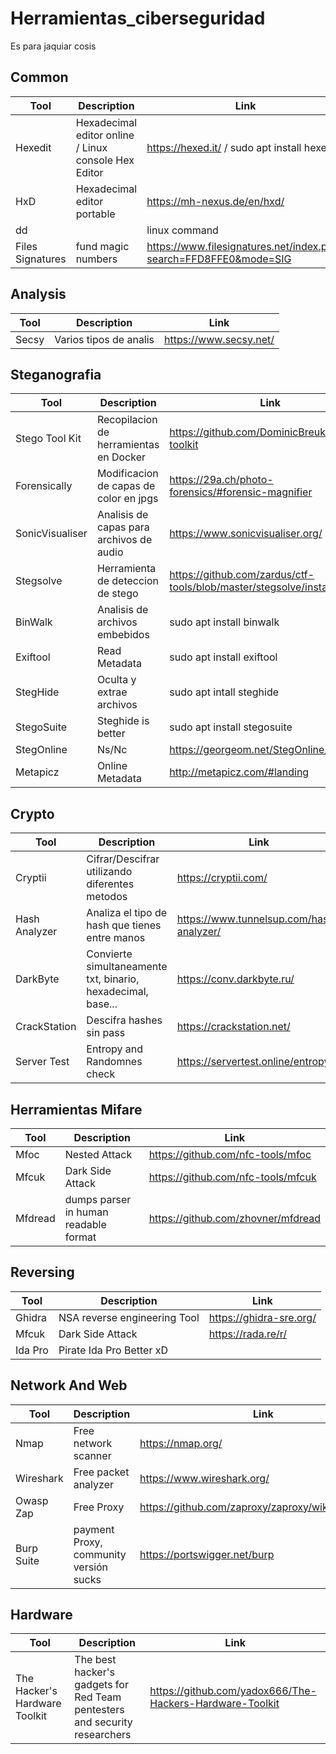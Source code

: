 # Herramientas_ciberseguridad
Es para jaquiar cosis


## Common
|Tool                   |Description                                              |Link                                          |
|-----------------------|---------------------------------------------------------|----------------------------------------------|
| Hexedit               | Hexadecimal editor online / Linux console Hex Editor    |https://hexed.it/  / sudo apt install hexedit |
| HxD                   | Hexadecimal editor portable                             |https://mh-nexus.de/en/hxd/                   |  
| dd                    |                                                         |linux command                                 |
| Files Signatures      | fund magic numbers                                      |https://www.filesignatures.net/index.php?search=FFD8FFE0&mode=SIG  |


## Analysis
|Tool                   |Description                |Link                    |
|-----------------------|---------------------------|------------------------|
| Secsy                 | Varios tipos de analis    |https://www.secsy.net/  |



## Steganografia

|Tool                   |Description                                |Link                                                               |
|-----------------------|-------------------------------------------|-------------------------------------------------------------------|
| Stego Tool Kit        | Recopilacion de herramientas en Docker    |https://github.com/DominicBreuker/stego-toolkit                    |
| Forensically          | Modificacion de capas de color en jpgs    |https://29a.ch/photo-forensics/#forensic-magnifier                 |
| SonicVisualiser       | Analisis de capas para archivos de audio  |https://www.sonicvisualiser.org/                                   |
| Stegsolve             | Herramienta de deteccion de stego         |https://github.com/zardus/ctf-tools/blob/master/stegsolve/install  |
| BinWalk               | Analisis de archivos embebidos            |sudo apt install binwalk                                           |
| Exiftool              | Read Metadata                             |sudo apt install exiftool                                          |
| StegHide              | Oculta y extrae archivos                  |sudo apt intall steghide                                           |
| StegoSuite            | Steghide is better                        |sudo apt install stegosuite                                        |
| StegOnline            | Ns/Nc                                     |https://georgeom.net/StegOnline/upload                             |
| Metapicz              | Online Metadata                           |http://metapicz.com/#landing                                       |


## Crypto

|Tool               |Description                                                    |Link                                       |
|-------------------|---------------------------------------------------------------|-------------------------------------------|
| Cryptii           | Cifrar/Descifrar utilizando diferentes metodos                | https://cryptii.com/                      |
| Hash Analyzer     | Analiza el tipo de hash que tienes entre manos                | https://www.tunnelsup.com/hash-analyzer/  |
| DarkByte          | Convierte simultaneamente txt, binario, hexadecimal, base...  | https://conv.darkbyte.ru/                 |
| CrackStation      | Descifra hashes sin pass                                      | https://crackstation.net/                 |
| Server Test       | Entropy and Randomnes check                                   | https://servertest.online/entropy         |


## Herramientas Mifare

|Tool       |Description                            |Link                                   |
|-----------|---------------------------------------|---------------------------------------|
| Mfoc      | Nested Attack                         | https://github.com/nfc-tools/mfoc     |
| Mfcuk     | Dark Side Attack                      | https://github.com/nfc-tools/mfcuk    |
| Mfdread   | dumps parser in human readable format | https://github.com/zhovner/mfdread    |


## Reversing
|Tool       |Description                     |Link                      |
|-----------|--------------------------------|--------------------------|
| Ghidra    | NSA reverse engineering Tool   | https://ghidra-sre.org/  |
| Mfcuk     | Dark Side Attack               | https://rada.re/r/       |
| Ida Pro   | Pirate Ida Pro Better xD       |                          |


## Network And Web
|Tool        |Description                               |Link                                                   |
|------------|------------------------------------------|-------------------------------------------------------|
| Nmap       | Free network scanner                     | https://nmap.org/                                     |
| Wireshark  | Free packet analyzer                     | https://www.wireshark.org/                            |
| Owasp Zap  | Free Proxy                               | https://github.com/zaproxy/zaproxy/wiki/Downloads     |
| Burp Suite | payment Proxy, community versión sucks   | https://portswigger.net/burp                          |


## Hardware
|Tool                           |Description                                                                |Link                                                       |
|-------------------------------|---------------------------------------------------------------------------|-----------------------------------------------------------|
| The Hacker's Hardware Toolkit | The best hacker's gadgets for Red Team pentesters and security researchers| https://github.com/yadox666/The-Hackers-Hardware-Toolkit  |
